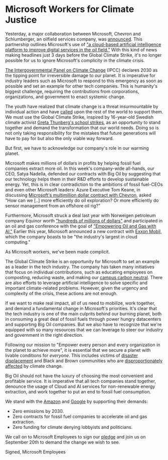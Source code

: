# Microsoft Workers for Climate Justice

Yesterday, a major collaboration between Microsoft, Chevron and Schlumberger, an oilfield services company, was [announced](https://news.microsoft.com/2019/09/17/schlumberger-chevron-and-microsoft-announce-collaboration-to-accelerate-digital-transformation/). This partnership outlines Microsoft's use of ["a cloud-based artificial intelligence platform to improve digital services in the oil field.”](https://www.chron.com/business/energy/article/Schlumberger-Chevron-and-Microsoft-launch-14445539.php) With this kind of news making headlines just 3 days before the Global Climate Strike, it's no longer possible for us to ignore Microsoft's complicity in the climate crisis. 

[The Intergovernmental Panel on Climate Change](https://report.ipcc.ch/sr15/pdf/sr15_spm_final.pdf) (IPCC) declares 2030 as the tipping point for irreversible damage to our planet. It is imperative for industry leaders such as Microsoft to respond to this emergency as soon as possible and set an example for other tech companies. This is humanity's biggest challenge, requiring the contributions from corporations, organizations, and government to enact systemic change.

The youth have realized that climate change is a threat insurmountable by individual action and have [called](https://www.theguardian.com/commentisfree/2019/may/23/greta-thunberg-young-people-climate-strikes-20-september) upon the rest of the world to support them. We must use the Global Climate Strike, inspired by 16-year-old Swedish climate activist [Greta Thunberg's school strikes](https://www.fridaysforfuture.org/), as an opportunity to stand together and demand the transformation that our world needs. Doing so is not only taking responsibility for the mistakes that future generations will have to pay for but also the only viable way forward.

But first, we have to acknowledge our company's role in our warming planet. 

Microsoft makes millions of dollars in profits by helping fossil fuel companies extract more oil. In this week's company-wide all-hands, our CEO, Satya Nadella, defended our contracts with Big Oil by suggesting that our technology helps them in their R&D efforts to develop sustainable energy. Yet, this is in clear contradiction to the ambitions of fossil fuel-CEOs and even other Microsoft leaders: Azure Executive Tom Keane, in discussing [Microsoft's multimillion dollar contract with Chevron](https://news.microsoft.com/transform/chevron-fuels-digital-transformation-with-new-microsoft-partnership/), asked "How can we [..] more efficiently do oil exploration? Or more efficiently do sensor management from an offshore oil rig?" 

Furthermore, Microsoft struck a deal last year with Norweigen petroleum company Equinor worth ["hundreds of millions of dollars"](https://www.marketscreener.com/EQUINOR-1413290/news/Equinor-and-Microsoft-in-Cloud-Services-Partnership-Deal-26794775/) and participated in an oil and gas conference with the goal of ["Empowering Oil and Gas with AI."](https://news.microsoft.com/en-xm/2018/11/12/microsoft-demonstrates-the-power-of-ai-and-cloud-to-oil-and-gas-players-at-adipec-2018/ ) Earlier this year, Microsoft announced a new contract with [Exxon Mobil](https://www.reuters.com/article/us-exxon-mobil-microsoft-cloud/exxon-microsoft-strike-cloud-computing-agreement-for-u-s-shale-idUSKCN1QB1N8
), which the company boasts to be "the industry's largest in cloud computing." 

As Microsoft workers, we've been made complicit.

The Global Climate Strike is an opportunity for Microsoft to set an example as a leader in the tech industry. The company has taken many initiatives that focus on individual contributions, such as educating employees on composting, reducing waste, and making our [campus carbon neutral](https://blogs.microsoft.com/on-the-issues/2017/07/14/creating-carbon-free-headquarters-puget-sound-region/ ). There are also efforts to leverage artificial intelligence to solve specific and important climate-related problems. However, given the urgency and complexity of the crisis, these actions are not enough.

If we want to make real impact, all of us need to mobilize, work together, and demand a fundamental change in Microsoft's priorities. It's clear that the tech industry is one of the main culprits behind our burning planet, both in consuming a great deal of fossil fuels through power hungry datacenters and supporting Big Oil companies. But we also have to recognize that we're equipped with so many resources that we can leverage to steer our industry and government in the right direction. 

Following our mission to "Empower every person and every organization in the planet to achieve more", it is essential that we secure a planet with livable conditions for *everyone*. This includes victims of [disaster displacement](https://weather.com/forecast-change/news/2019-06-04-how-the-middle-east-drought-and-flood-cycle-will-probably-lead-to ) and Black and Brown communities who are [disproportionately affected](https://www.ebony.com/news/environmental-justice-begins-with-understanding-how-climate-change-impacts-african-american-communities/) by climate change.

Big Oil should not have the luxury of choosing the most convenient and profitable service. It is imperative that all tech companies stand together, denounce the usage of Cloud and AI services for non-renewable energy extraction, and work together to put an end to fossil fuel consumption.

We stand with the [Amazon](https://medium.com/@amazonemployeesclimatejustice/amazon-employees-are-joining-the-global-climate-walkout-9-20-9bfa4cbb1ce3
) and [Google](https://medium.com/@googworkersac/google-workers-are-striking-for-climate-sept-20-7eba2100b621) by supporting their demands: 
- Zero emissions by 2030. 
- Zero contracts for fossil fuel companies to accelerate oil and gas extraction. 
- Zero funding for climate denying lobbyists and politicians.

We call on to Microsoft Employees to sign our [pledge](https://aka.ms/climateactionpledge) and join us on September 20th to demand the change we wish to see. 

Signed, Microsoft Employees
